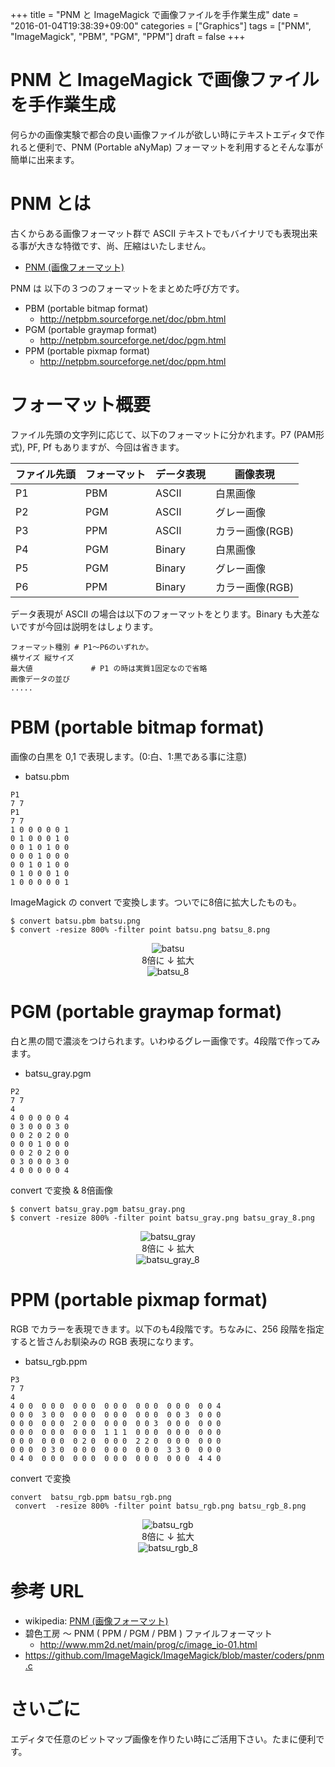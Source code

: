 +++
title = "PNM と ImageMagick で画像ファイルを手作業生成"
date = "2016-01-04T19:38:39+09:00"
categories = ["Graphics"]
tags = ["PNM", "ImageMagick", "PBM", "PGM", "PPM"]
draft = false
+++

# PNM と ImageMagick で画像ファイルを手作業生成

何らかの画像実験で都合の良い画像ファイルが欲しい時にテキストエディタで作れると便利で、PNM (Portable aNyMap) フォーマットを利用するとそんな事が簡単に出来ます。

# PNM とは

古くからある画像フォーマット群で ASCII テキストでもバイナリでも表現出来る事が大きな特徴です、尚、圧縮はいたしません。

 * [PNM (画像フォーマット)](https://ja.wikipedia.org/wiki/PNM_(%E7%94%BB%E5%83%8F%E3%83%95%E3%82%A9%E3%83%BC%E3%83%9E%E3%83%83%E3%83%88))

PNM は 以下の３つのフォーマットをまとめた呼び方です。

 * PBM (portable bitmap format)
   * http://netpbm.sourceforge.net/doc/pbm.html
 * PGM (portable graymap format)
   * http://netpbm.sourceforge.net/doc/pgm.html
 * PPM (portable pixmap format)
   * http://netpbm.sourceforge.net/doc/ppm.html

# フォーマット概要

ファイル先頭の文字列に応じて、以下のフォーマットに分かれます。P7 (PAM形式), PF, Pf もありますが、今回は省きます。

ファイル先頭 | フォーマット | データ表現 | 画像表現
------------ | ------------ | ---------- | --------
P1 |  PBM | ASCII | 白黒画像
P2 |  PGM | ASCII | グレー画像
P3 |  PPM | ASCII | カラー画像(RGB)
P4 |  PGM | Binary | 白黒画像
P5 |  PGM | Binary | グレー画像
P6 |  PPM | Binary | カラー画像(RGB)

データ表現が ASCII の場合は以下のフォーマットをとります。Binary も大差ないですが今回は説明をはしょります。
```
フォーマット種別 # P1〜P6のいずれか。
横サイズ 縦サイズ
最大値             # P1 の時は実質1固定なので省略
画像データの並び
.....
```

# PBM (portable bitmap format)

画像の白黒を 0,1 で表現します。(0:白、1:黒である事に注意)

 *  batsu.pbm

```
P1
7 7
P1
7 7
1 0 0 0 0 0 1
0 1 0 0 0 1 0
0 0 1 0 1 0 0
0 0 0 1 0 0 0
0 0 1 0 1 0 0
0 1 0 0 0 1 0
1 0 0 0 0 0 1
```
ImageMagick の convert で変換します。ついでに8倍に拡大したものも。
```
$ convert batsu.pbm batsu.png
$ convert -resize 800% -filter point batsu.png batsu_8.png
```
<center> <img src="/2016/01/04/batsu.png" title="batsu" > </center>
<center> 8倍に ↓ 拡大 </center>
<center> <img src="/2016/01/04/batsu_8.png" title="batsu_8" > </center>

# PGM (portable graymap format)

白と黒の間で濃淡をつけられます。いわゆるグレー画像です。4段階で作ってみます。

 * batsu_gray.pgm

```
P2
7 7
4
4 0 0 0 0 0 4
0 3 0 0 0 3 0
0 0 2 0 2 0 0
0 0 0 1 0 0 0
0 0 2 0 2 0 0
0 3 0 0 0 3 0
4 0 0 0 0 0 4
```
convert で変換 & 8倍画像
```
$ convert batsu_gray.pgm batsu_gray.png
$ convert -resize 800% -filter point batsu_gray.png batsu_gray_8.png
```
<center> <img src="/2016/01/04/batsu_gray.png" title="batsu_gray" > </center>
<center> 8倍に ↓ 拡大 </center>
<center> <img src="/2016/01/04/batsu_gray_8.png" title="batsu_gray_8" > </center>

# PPM (portable pixmap format)

RGB でカラーを表現できます。以下のも4段階です。ちなみに、256 段階を指定すると皆さんお馴染みの RGB 表現になります。

 * batsu_rgb.ppm

```
P3
7 7
4
4 0 0  0 0 0  0 0 0  0 0 0  0 0 0  0 0 0  0 0 4
0 0 0  3 0 0  0 0 0  0 0 0  0 0 0  0 0 3  0 0 0
0 0 0  0 0 0  2 0 0  0 0 0  0 0 3  0 0 0  0 0 0
0 0 0  0 0 0  0 0 0  1 1 1  0 0 0  0 0 0  0 0 0
0 0 0  0 0 0  0 2 0  0 0 0  2 2 0  0 0 0  0 0 0
0 0 0  0 3 0  0 0 0  0 0 0  0 0 0  3 3 0  0 0 0
0 4 0  0 0 0  0 0 0  0 0 0  0 0 0  0 0 0  4 4 0
```
convert で変換
```
convert  batsu_rgb.ppm batsu_rgb.png
 convert  -resize 800% -filter point batsu_rgb.png batsu_rgb_8.png
```
<center> <img src="/2016/01/04/batsu_rgb.png" title="batsu_rgb" > </center>
<center> 8倍に ↓ 拡大 </center>
<center> <img src="/2016/01/04/batsu_rgb_8.png" title="batsu_rgb_8" > </center>

# 参考 URL

 * wikipedia: [PNM (画像フォーマット)](https://ja.wikipedia.org/wiki/PNM_(%E7%94%BB%E5%83%8F%E3%83%95%E3%82%A9%E3%83%BC%E3%83%9E%E3%83%83%E3%83%88))
 * 碧色工房 〜 PNM ( PPM / PGM / PBM ) ファイルフォーマット
   * http://www.mm2d.net/main/prog/c/image_io-01.html
 * https://github.com/ImageMagick/ImageMagick/blob/master/coders/pnm.c

# さいごに

エディタで任意のビットマップ画像を作りたい時にご活用下さい。たまに便利です。
